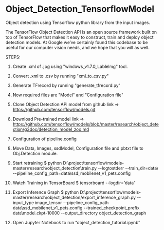 # Object_Detection_TensorflowModel
Object detection using Tensorflow python library from the input images.

The TensorFlow Object Detection API is an open source framework built on top of TensorFlow that makes it easy to construct, train and deploy object detection models. At Google we’ve certainly found this codebase to be useful for our computer vision needs, and we hope that you will as well.



STEPS:

1) Create .xml of .jpg using "windows_v1.7.0_LableImg" tool.

2) Convert .xml to .csv by running  "xml_to_csv.py"

3) Generate TFrecord by running "generate_tfrecord.py"

4) Now required files are "Model" and "Configuration file"

5) Clone Object Detection API model from github
	link => https://github.com/tensorflow/models.git

6) Download Pre-trained model
	link => https://github.com/tensorflow/models/blob/master/research/object_detection/g3doc/detection_model_zoo.md

7) Configuration of pipeline.config

8) Move Data, Images, ssdModel, Configuration file and pbtxt file to Obj.Detection module.

9) Start retraining
	$ python D:\project\tensorflow\models-master\research\object_detection\train.py --logtostderr --train_dir=data\ --pipeline_config_path=data\ssd_mobilenet_v1_pets.config

10) Watch Training in TensorBoard
	$ tensorboard --logdir='data'

11) Export Inference Graph
	$  python D:\project\tensorflow\models-master\research\object_detection/export_inference_graph.py  --input_type image_tensor --pipeline_config_path data\ssd_mobilenet_v1_pets.config --trained_checkpoint_prefix data\model.ckpt-10000 --output_directory object_detection_graph

12) Open Jupyter Notebook to run “object_detection_tutorial.ipynb”
